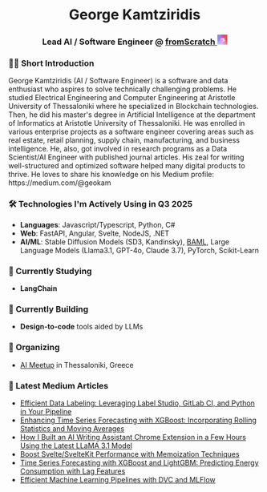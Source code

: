 <h1 align="center">George Kamtziridis</h1>
<h3 align="center">
  Lead AI / Software Engineer @ 
  <a href="https://www.linkedin.com/company/fromscratch-studio/ target="_blank">
    fromScratch
    <img src="./fs-logo.png" alt="fromScratch Logo" width="20" height="20" />
  </a>
</h3>

<h3>👋🏻 Short Introduction</h3>
<p>
  George Kamtziridis (AI / Software Engineer) is a software and data enthusiast who aspires to solve technically challenging problems. He studied Electrical Engineering and Computer Engineering at Aristotle University of Thessaloniki where he specialized in Blockchain technologies. Then, he did his master's degree in Artificial Intelligence at the department of Informatics at Aristotle University of Thessaloniki. He was enrolled in various enterprise projects as a software engineer covering areas such as real estate, retail planning, supply chain, manufacturing, and business intelligence. He, also, got involved in research programs as a Data Scientist/AI Engineer with published journal articles. His zeal for writing well-structured and optimized software helped many digital products to thrive. He loves to share his knowledge on his Medium profile: https://medium.com/@geokam
</p>

<h3>🛠 Technologies I'm Actively Using in Q3 2025</h3>
<ul>
  <li><b>Languages</b>: Javascript/Typescript, Python, C#</li>
  <li><b>Web</b>: FastAPI, Angular, Svelte, NodeJS, .NET</li>
  <li><b>AI/ML</b>: Stable Diffusion Models (SD3, Kandinsky), <a href="https://github.com/BoundaryML/baml">BAML</a>, Large Language Models (Llama3.1, GPT-4o, Claude 3.7), PyTorch, Scikit-Learn</li>
</ul>

<h3>📖 Currently Studying</h3>
<ul>
  <li><b>LangChain</b></li>
</ul>

<h3>🚧 Currently Building</h3>
<ul>
  <li><b>Design-to-code</b> tools aided by LLMs</li>
</ul>

<h3>📅 Organizing</h3>
<ul>
  <li><a href="https://www.meetup.com/practical-ai-thessaloniki-meetup-group/">AI Meetup</a> in Thessaloniki, Greece</li>
</ul>

<h3>📝 Latest Medium Articles</h3>
<ul>
  <li><a href="https://medium.com/fromscratch-studio/efficient-data-labeling-leveraging-label-studio-gitlab-ci-and-python-in-your-pipeline-7da1113b44ae">Efficient Data Labeling: Leveraging Label Studio, GitLab CI, and Python in Your Pipeline</a></li>
  <li><a href="https://medium.com/@geokam/enhancing-time-series-forecasting-with-xgboost-incorporating-rolling-statistics-and-moving-c12d136ad0a9" target="_blank">Enhancing Time Series Forecasting with XGBoost: Incorporating Rolling Statistics and Moving Averages
</a></li>
  <li><a href="https://medium.com/p/8cd72758db6d" target="_blank">How I Built an AI Writing Assistant Chrome Extension in a Few Hours Using the Latest LLaMA 3.1 Model</a></li>
  <li><a href="https://medium.com/p/7711c4e11324" target="_blank">Boost Svelte/SvelteKit Performance with Memoization Techniques</a></li>
  <li><a href="https://medium.com/p/dbf69970a90f" target="_blank">Time Series Forecasting with XGBoost and LightGBM: Predicting Energy Consumption with Lag Features</a></li>
  <li><a href="https://medium.com/@geokam/efficient-machine-learning-pipelines-with-dvc-and-mlflow-a2237604979d" target="_blank">Efficient Machine Learning Pipelines with DVC and MLFlow</a></li>
</ul>

